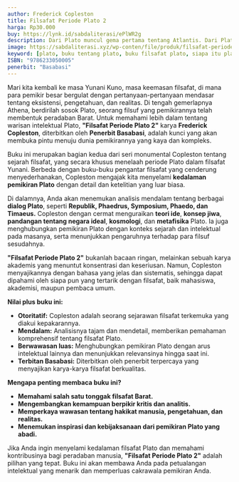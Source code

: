 ```yaml
---
author: Frederick Copleston
title: Filsafat Periode Plato 2
harga: Rp30.000
buy: https://lynk.id/sabdaliterasi/ePlWR2g
description: Dari Plato muncul gema pertama tentang Atlantis. Dari Plato pula berkembang doktrin Platonik. Dia adalah salah satu filsuf yang karya-karyanya tak per
image: https://sabdaliterasi.xyz/wp-conten/file/produk/filsafat-periode-plato-2.svg
keyword: [plato, buku tentang plato, buku filsafat plato, siapa itu plato, biografi plato, pemikiran plato]
ISBN: "9786233050005"
penerbit: "Basabasi"
---
```

<p>Mari kita kembali ke masa Yunani Kuno, masa keemasan filsafat, di mana para pemikir besar bergulat dengan pertanyaan-pertanyaan mendasar tentang eksistensi, pengetahuan, dan realitas. Di tengah gemerlapnya Athena, berdirilah sosok Plato, seorang filsuf yang pemikirannya telah membentuk peradaban Barat. Untuk memahami lebih dalam tentang warisan intelektual Plato, <strong>"Filsafat Periode Plato 2"</strong> karya <strong>Frederick Copleston</strong>, diterbitkan oleh <strong>Penerbit Basabasi</strong>, adalah kunci yang akan membuka pintu menuju dunia pemikirannya yang kaya dan kompleks.</p><p>Buku ini merupakan bagian kedua dari seri monumental Copleston tentang sejarah filsafat, yang secara khusus menelaah periode Plato dalam filsafat Yunani. Berbeda dengan buku-buku pengantar filsafat yang cenderung menyederhanakan, Copleston mengajak kita menyelami <strong>kedalaman pemikiran Plato</strong> dengan detail dan ketelitian yang luar biasa.</p><p>Di dalamnya, Anda akan menemukan analisis mendalam tentang berbagai <strong>dialog Plato</strong>, seperti <strong>Republik, Phaedrus, Symposium, Phaedo, dan Timaeus.</strong> Copleston dengan cermat menguraikan <strong>teori ide</strong>, <strong>konsep jiwa</strong>, <strong>pandangan tentang negara ideal</strong>, <strong>kosmologi</strong>, dan <strong>metafisika</strong> Plato. Ia juga menghubungkan pemikiran Plato dengan konteks sejarah dan intelektual pada masanya, serta menunjukkan pengaruhnya terhadap para filsuf sesudahnya.</p><p><strong>"Filsafat Periode Plato 2"</strong> bukanlah bacaan ringan, melainkan sebuah karya akademis yang menuntut konsentrasi dan keseriusan. Namun, Copleston menyajikannya dengan bahasa yang jelas dan sistematis, sehingga dapat dipahami oleh siapa pun yang tertarik dengan filsafat, baik mahasiswa, akademisi, maupun pembaca umum.</p><p><strong>Nilai plus buku ini:</strong></p><ul><li><strong>Otoritatif:</strong> Copleston adalah seorang sejarawan filsafat terkemuka yang diakui kepakarannya.</li><li><strong>Mendalam:</strong> Analisisnya tajam dan mendetail, memberikan pemahaman komprehensif tentang filsafat Plato.</li><li><strong>Berwawasan luas:</strong> Menghubungkan pemikiran Plato dengan arus intelektual lainnya dan menunjukkan relevansinya hingga saat ini.</li><li><strong>Terbitan Basabasi:</strong> Diterbitkan oleh penerbit terpercaya yang menyajikan karya-karya filsafat berkualitas.</li></ul><p><strong>Mengapa penting membaca buku ini?</strong></p><ul><li><strong>Memahami salah satu tonggak filsafat Barat.</strong></li><li><strong>Mengembangkan kemampuan berpikir kritis dan analitis.</strong></li><li><strong>Memperkaya wawasan tentang hakikat manusia, pengetahuan, dan realitas.</strong></li><li><strong>Menemukan inspirasi dan kebijaksanaan dari pemikiran Plato yang abadi.</strong></li></ul><p>Jika Anda ingin menyelami kedalaman filsafat Plato dan memahami kontribusinya bagi peradaban manusia, <strong>"Filsafat Periode Plato 2"</strong> adalah pilihan yang tepat. Buku ini akan membawa Anda pada petualangan intelektual yang menarik dan memperluas cakrawala pemikiran Anda.</p>


